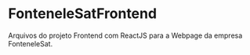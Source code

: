 # FonteneleSatFrontend
Arquivos do projeto Frontend com ReactJS para a Webpage da empresa FonteneleSat.

